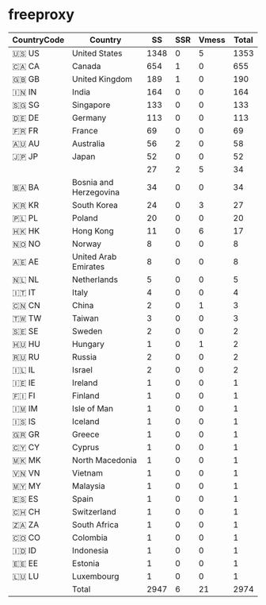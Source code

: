 # freeproxy

|CountryCode|Country|SS|SSR|Vmess|Total|
|  ----  | ----  |  ----  | ----  |  ----  | ----  |
|🇺🇸 US|United States|1348|0|5|1353|
|🇨🇦 CA|Canada|654|1|0|655|
|🇬🇧 GB|United Kingdom|189|1|0|190|
|🇮🇳 IN|India|164|0|0|164|
|🇸🇬 SG|Singapore|133|0|0|133|
|🇩🇪 DE|Germany|113|0|0|113|
|🇫🇷 FR|France|69|0|0|69|
|🇦🇺 AU|Australia|56|2|0|58|
|🇯🇵 JP|Japan|52|0|0|52|
| ||27|2|5|34|
|🇧🇦 BA|Bosnia and Herzegovina|34|0|0|34|
|🇰🇷 KR|South Korea|24|0|3|27|
|🇵🇱 PL|Poland|20|0|0|20|
|🇭🇰 HK|Hong Kong|11|0|6|17|
|🇳🇴 NO|Norway|8|0|0|8|
|🇦🇪 AE|United Arab Emirates|8|0|0|8|
|🇳🇱 NL|Netherlands|5|0|0|5|
|🇮🇹 IT|Italy|4|0|0|4|
|🇨🇳 CN|China|2|0|1|3|
|🇹🇼 TW|Taiwan|3|0|0|3|
|🇸🇪 SE|Sweden|2|0|0|2|
|🇭🇺 HU|Hungary|1|0|1|2|
|🇷🇺 RU|Russia|2|0|0|2|
|🇮🇱 IL|Israel|2|0|0|2|
|🇮🇪 IE|Ireland|1|0|0|1|
|🇫🇮 FI|Finland|1|0|0|1|
|🇮🇲 IM|Isle of Man|1|0|0|1|
|🇮🇸 IS|Iceland|1|0|0|1|
|🇬🇷 GR|Greece|1|0|0|1|
|🇨🇾 CY|Cyprus|1|0|0|1|
|🇲🇰 MK|North Macedonia|1|0|0|1|
|🇻🇳 VN|Vietnam|1|0|0|1|
|🇲🇾 MY|Malaysia|1|0|0|1|
|🇪🇸 ES|Spain|1|0|0|1|
|🇨🇭 CH|Switzerland|1|0|0|1|
|🇿🇦 ZA|South Africa|1|0|0|1|
|🇨🇴 CO|Colombia|1|0|0|1|
|🇮🇩 ID|Indonesia|1|0|0|1|
|🇪🇪 EE|Estonia|1|0|0|1|
|🇱🇺 LU|Luxembourg|1|0|0|1|
||Total|2947|6|21|2974|
